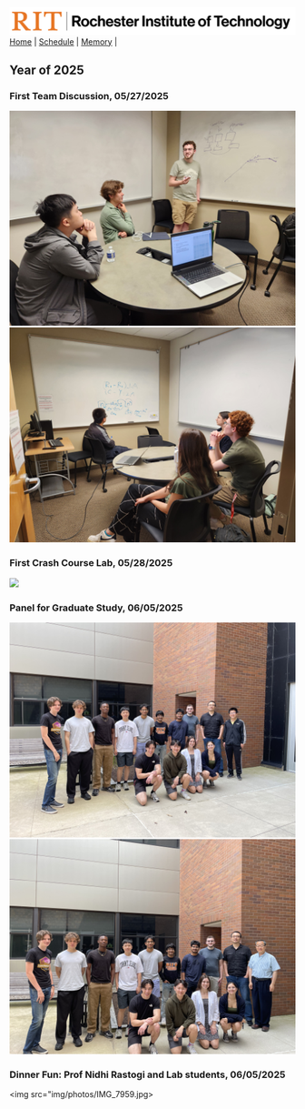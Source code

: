 [<img width=900 src="img/logo_rit.png?raw=yes">](README.md)   
[Home](README.md) |
[Schedule](schedule.md) |
[Memory](memory.md) |

## Year of 2025

### First Team Discussion, 05/27/2025

<img src="img/photos/05-27-2025-0.jpg?raw=yes"> 
<img src="img/photos/05-27-2025-1.jpg?raw=yes"> 

### First Crash Course Lab, 05/28/2025

<img src="img/photos/05-28-2025.jpg?raw=yes"> 

### Panel for Graduate Study, 06/05/2025

<img src="img/photos/06-05-2025-0.jpeg?raw=yes"> 
<img src="img/photos/06-05-2025-1.jpeg?raw=yes"> 

### Dinner Fun: Prof Nidhi Rastogi and Lab students, 06/05/2025
<img src="img/photos/IMG_7959.jpg>


